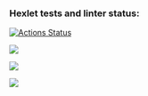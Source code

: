 ### Hexlet tests and linter status:
[![Actions Status](https://github.com/nightshiftmaster/frontend-project-lvl2/workflows/hexlet-check/badge.svg)](https://github.com/nightshiftmaster/frontend-project-lvl2/actions)


<a href="https://codeclimate.com/github/nightshiftmaster/frontend-project-lvl2/maintainability"><img src="https://api.codeclimate.com/v1/badges/7af9fedd8659f0e73a16/maintainability" /></a>

<a href="https://codeclimate.com/github/nightshiftmaster/frontend-project-lvl2/test_coverage"><img src="https://api.codeclimate.com/v1/badges/7af9fedd8659f0e73a16/test_coverage" /></a>


<a href="https://asciinema.org/a/fn6q5hpSNShldXhm7BT3vKpSS" target="_blank"><img src="https://asciinema.org/a/fn6q5hpSNShldXhm7BT3vKpSS.svg" /></a>